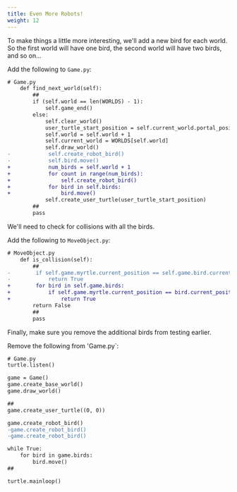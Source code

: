 ```yaml
---
title: Even More Robots!
weight: 12
---
```


To make things a little more interesting, we'll add a new bird for each world. So the first world will have one bird, the second world will have two birds, and so on...

Add the following to `Game.py`:

```diff
# Game.py
    def find_next_world(self):
        ##
        if (self.world == len(WORLDS) - 1):
            self.game_end()
        else:
            self.clear_world()
            user_turtle_start_position = self.current_world.portal_position
            self.world = self.world + 1
            self.current_world = WORLDS[self.world]
            self.draw_world()
-            self.create_robot_bird()
-            self.bird.move()
+            num_birds = self.world + 1
+            for count in range(num_birds):
+                self.create_robot_bird()
+            for bird in self.birds:
+                bird.move()
            self.create_user_turtle(user_turtle_start_position)
        ##
        pass
```

We'll need to check for collisions with all the birds.

Add the following to `MoveObject.py`:

```diff
# MoveObject.py
    def is_collision(self):
        ##
-        if self.game.myrtle.current_position == self.game.bird.current_position:
-            return True
+        for bird in self.game.birds:
+            if self.game.myrtle.current_position == bird.current_position:
+                return True
        return False
        ##
        pass
```

Finally, make sure you remove the additional birds from testing earlier.

Remove the following from 'Game.py`:

```diff
# Game.py
turtle.listen()

game = Game()
game.create_base_world()
game.draw_world()

##
game.create_user_turtle((0, 0))

game.create_robot_bird()
-game.create_robot_bird()
-game.create_robot_bird()

while True:
    for bird in game.birds:
        bird.move()
##

turtle.mainloop()
```
